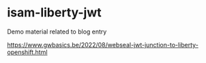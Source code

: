 # isam-liberty-jwt

Demo material related to blog entry

<https://www.gwbasics.be/2022/08/webseal-jwt-junction-to-liberty-openshift.html>
